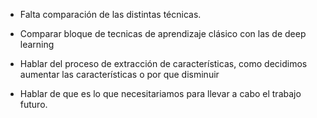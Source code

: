 <!-- - mover la explicacion de deep learning a la parte de deep learning -->
- Falta comparación de las distintas técnicas.
- Comparar bloque de tecnicas de aprendizaje clásico con las de deep learning
- Hablar del proceso de extracción de características, como decidimos
aumentar las características o por que disminuir

- Hablar de que es lo que necesitariamos para llevar a cabo el trabajo
futuro.
<!-- - Poner afinar con telefono movil en conclusiones -->
